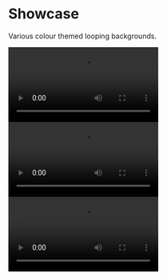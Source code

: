 # Showcase

Various colour themed looping backgrounds.

![](https://github.com/Rongbin99/arts-portfolio/blob/main/Adobe%20After%20Effects/AB1.mp4)
![](https://github.com/Rongbin99/arts-portfolio/blob/main/Adobe%20After%20Effects/AB4.mp4)
![](https://github.com/Rongbin99/arts-portfolio/blob/main/Adobe%20After%20Effects/WL1.mp4)
